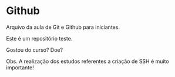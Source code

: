 # Github

Arquivo da aula de Git e Github para iniciantes.

Este é um repositório teste.


Gostou do curso? Doe?



Obs. A realização dos estudos referentes a criação de SSH é muito importante!
